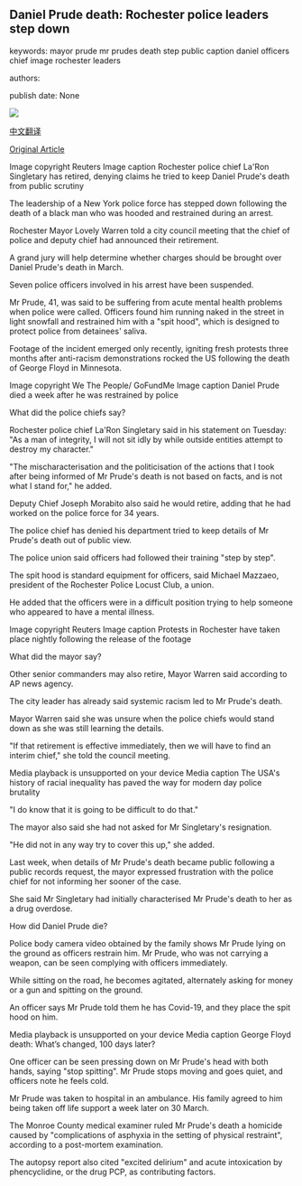## Daniel Prude death: Rochester police leaders step down

keywords: mayor prude mr prudes death step public caption daniel officers chief image rochester leaders

authors: 

publish date: None

![](https://ichef.bbci.co.uk/news/1024/branded_news/BA34/production/_114286674_tv063205067.jpg)

[中文翻译](Daniel%20Prude%20death%3A%20Rochester%20police%20leaders%20step%20down_zh.md)

[Original Article](https://www.bbc.com/news/world-us-canada-54080239)

Image copyright Reuters Image caption Rochester police chief La'Ron Singletary has retired, denying claims he tried to keep Daniel Prude's death from public scrutiny

The leadership of a New York police force has stepped down following the death of a black man who was hooded and restrained during an arrest.

Rochester Mayor Lovely Warren told a city council meeting that the chief of police and deputy chief had announced their retirement.

A grand jury will help determine whether charges should be brought over Daniel Prude's death in March.

Seven police officers involved in his arrest have been suspended.

Mr Prude, 41, was said to be suffering from acute mental health problems when police were called. Officers found him running naked in the street in light snowfall and restrained him with a "spit hood", which is designed to protect police from detainees' saliva.

Footage of the incident emerged only recently, igniting fresh protests three months after anti-racism demonstrations rocked the US following the death of George Floyd in Minnesota.

Image copyright We The People/ GoFundMe Image caption Daniel Prude died a week after he was restrained by police

What did the police chiefs say?

Rochester police chief La'Ron Singletary said in his statement on Tuesday: "As a man of integrity, I will not sit idly by while outside entities attempt to destroy my character."

"The mischaracterisation and the politicisation of the actions that I took after being informed of Mr Prude's death is not based on facts, and is not what I stand for," he added.

Deputy Chief Joseph Morabito also said he would retire, adding that he had worked on the police force for 34 years.

The police chief has denied his department tried to keep details of Mr Prude's death out of public view.

The police union said officers had followed their training "step by step".

The spit hood is standard equipment for officers, said Michael Mazzaeo, president of the Rochester Police Locust Club, a union.

He added that the officers were in a difficult position trying to help someone who appeared to have a mental illness.

Image copyright Reuters Image caption Protests in Rochester have taken place nightly following the release of the footage

What did the mayor say?

Other senior commanders may also retire, Mayor Warren said according to AP news agency.

The city leader has already said systemic racism led to Mr Prude's death.

Mayor Warren said she was unsure when the police chiefs would stand down as she was still learning the details.

"If that retirement is effective immediately, then we will have to find an interim chief," she told the council meeting.

Media playback is unsupported on your device Media caption The USA's history of racial inequality has paved the way for modern day police brutality

"I do know that it is going to be difficult to do that."

The mayor also said she had not asked for Mr Singletary's resignation.

"He did not in any way try to cover this up," she added.

Last week, when details of Mr Prude's death became public following a public records request, the mayor expressed frustration with the police chief for not informing her sooner of the case.

She said Mr Singletary had initially characterised Mr Prude's death to her as a drug overdose.

How did Daniel Prude die?

Police body camera video obtained by the family shows Mr Prude lying on the ground as officers restrain him. Mr Prude, who was not carrying a weapon, can be seen complying with officers immediately.

While sitting on the road, he becomes agitated, alternately asking for money or a gun and spitting on the ground.

An officer says Mr Prude told them he has Covid-19, and they place the spit hood on him.

Media playback is unsupported on your device Media caption George Floyd death: What’s changed, 100 days later?

One officer can be seen pressing down on Mr Prude's head with both hands, saying "stop spitting". Mr Prude stops moving and goes quiet, and officers note he feels cold.

Mr Prude was taken to hospital in an ambulance. His family agreed to him being taken off life support a week later on 30 March.

The Monroe County medical examiner ruled Mr Prude's death a homicide caused by "complications of asphyxia in the setting of physical restraint", according to a post-mortem examination.

The autopsy report also cited "excited delirium" and acute intoxication by phencyclidine, or the drug PCP, as contributing factors.